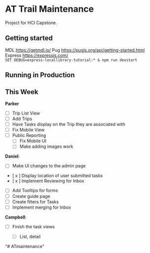 # AT Trail Maintenance

Project for HCI Capstone.


## Getting started
MDL https://getmdl.io/
Pug https://pugjs.org/api/getting-started.html 
Express https://expressjs.com/  
`SET DEBUG=express-locallibrary-tutorial:* & npm run devstart`
## Running in Production


## This Week

**Parker**
- [ ] Trip List View
- [ ] Add Trips
- [ ] Have Tasks display on the Trip they are associated with
- [ ] Fix Mobile View
- [ ] Public Reporting
    - [ ] Fix Mobile UI
    - [ ] Make adding images work

**Daniel**:
- [ ] Make UI changes to the admin page
- [ x ] Display location of user submitted tasks
- [ x ] Implement Reviewing for Inbox
- [ ] Add Tooltips for forms
- [ ] Create guide page
- [ ] Create filters for Tasks
- [ ] Implement merging for Inbox

**Campbell**:
- [ ] Finish the task views
    - [ ] List, detail


"# ATmaintenance" 
